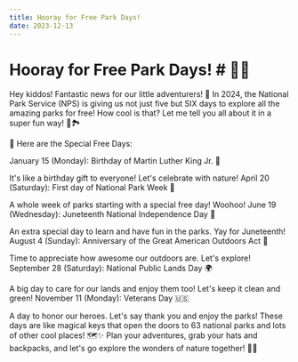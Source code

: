 ```yaml
---
title: Hooray for Free Park Days!
date: 2023-12-13
---
```

# Hooray for Free Park Days! # 🌲🎉

Hey kiddos! Fantastic news for our little adventurers! 🌟 In 2024, the National Park Service (NPS) is giving us not just five but SIX days to explore all the amazing parks for free! How cool is that? Let me tell you all about it in a super fun way! 🚀🏞️

📅 Here are the Special Free Days:

January 15 (Monday): Birthday of Martin Luther King Jr. 🎂

It's like a birthday gift to everyone! Let's celebrate with nature!
April 20 (Saturday): First day of National Park Week 🌳

A whole week of parks starting with a special free day! Woohoo!
June 19 (Wednesday): Juneteenth National Independence Day 🎉

An extra special day to learn and have fun in the parks. Yay for Juneteenth!
August 4 (Sunday): Anniversary of the Great American Outdoors Act 🎈

Time to appreciate how awesome our outdoors are. Let's explore!
September 28 (Saturday): National Public Lands Day 🌍

A big day to care for our lands and enjoy them too! Let's keep it clean and green!
November 11 (Monday): Veterans Day 🇺🇸

A day to honor our heroes. Let's say thank you and enjoy the parks!
These days are like magical keys that open the doors to 63 national parks and lots of other cool places! 🗺️✨ Plan your adventures, grab your hats and backpacks, and let's go explore the wonders of nature together! 🌈🦋
